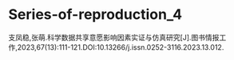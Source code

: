 # Series-of-reproduction_4
支凤稳,张萌.科学数据共享意愿影响因素实证与仿真研究[J].图书情报工作,2023,67(13):111-121.DOI:10.13266/j.issn.0252-3116.2023.13.012.
